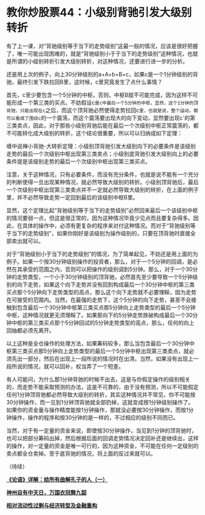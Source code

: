 教你炒股票44：小级别背驰引发大级别转折
====

			

有了上一课，对“背驰级别等于当下的走势级别”这最一般的情况，应该是很好把握了，唯一可能出现困难的，就是“背驰级别小于于当下的走势级别”这种情况，也就是所谓的小级别转折引发大级别转折，对这种情况，还要进行进一步的分析。

还是用上次的例子，向上30分钟级别的a+A+b+B+c，如果c是一个1分钟级别的背驰，最终引发下跌拉回B里，这时候，c里究竟发生了点什么事情？

首先，c至少要包含一个5分钟的中枢，否则，中枢B就不可能完成，因为这样不可能形成一个第三类的买点。不妨假设c`是c中最后一个5分钟的中枢，显然，这个1分钟的顶背驰，只能出现在c`之后，而这个顶背驰必然使得走势拉回c`里，也就是说，整个运动，都可以看成了围绕c`的一个震荡，而这个震荡要出现大的向下变动，显然要出现c`的第三类卖点，因此，对于那些小级别背驰后能在最后一个次级别中枢正常震荡的，都不可能转化成大级别的转折，这个结论很重要，所以可以归纳成如下定理：

缠中说禅小背驰-大转折定理：小级别顶背驰引发大级别向下的必要条件是该级别走势的最后一个次级别中枢出现第三类卖点；小级别底背驰引发大级别向上的必要条件提是该级别走势的最后一个次级别中枢出现第三类买点。

注意，关于这种情况，只有必要条件，而没有充分条件，也就是说不能有一个充分的判断使得一旦出现某种情况，就必然导致大级别的转折。小级别顶背驰后，最后一个次级别中枢出现第三类卖点并不一定就必然导致大级别的转折，在上面的例子里，并不必然导致走势一定回到最后的该级别中枢B里。

显然，这个定理比起“背驰级别等于当下的走势级别”必然回来最后一个该级别中枢的情况要弱一点，但这是很正常的，因为这种情况毕竟少见点而且要复杂得多。因此，在具体的操作中，必须有更复杂的程序来对付这种情况。而对于“背驰级别等于当下的走势级别”，如果你刚好是该级别为操作级别的，只要在顶背驰时直接全部卖出就可以。

对于“背驰级别小于当下的走势级别”的情况，为了简单起见，不妨还是用上面的为例子。如果一个按30分钟级别操作的投资者，那么，对于一个5分钟的回调，是必然在其承受的范围之内，否则可以把操作的级别调到5分钟。那么，对于一个30分钟的走势类型，一个小于30分钟级别的顶背驰，必然首先至少要导致一个5分钟级别的向下走势，如果这个向下走势并没有回到构成最后一个30分钟中枢的第三类买点那个5分钟向下走势类型的高点，那么这个向下走势就不必要理睬，因为走势在可接受的范围内。当然，在最强的走势下，这个5分钟的向下走势，甚至不会接触到包含最后一个30分钟中枢第三类买点那5分钟向上走势类型的最后一个5分钟中枢，这种情况就更无须理睬了。如果那向下的5分钟走势跌破构成最后一个30分钟中枢的第三类买点那个5分钟回试的5分钟走势类型的高点，那么，任何的向上回抽都必须先离开。

以上这种是全仓操作的处理方法，如果筹码较多，那么当包含最后一个30分钟中枢第三类买点那5分钟向上走势类型的最后一个5分钟中枢出现第三类卖点，就必须先出一部分，然后在出现上一段所说的情况时在出清。当然，如果没有出现上一段所说的情况，就可以回补，权当弄了一个短差。

有人可能问，为什么那1分钟背驰的时候不出去，这是与你假定操作的级别相关的，而走势不能采取预测的办法，这是不可靠的，由于没有预测，所以不可能假定任何1分钟顶背驰都必然导致大级别的转折，其实这种情况并不常见，你不可能按30分钟操作，而一见到1分钟顶背驰就全部扔掉，这就变成按1分钟级别操作了。如果你的资金量与操作精度能按1分钟操作，那就没必要按30分钟操作，而按1分钟操作，操作的程序和按30分钟的是一样的，不过相应的级别不同而已。

当然，对于有一定量的资金来说，即使按30分钟操作，当见到1分钟的顶背驰时，也可以把部分筹码出掉，然后根据后面的回调走势情况决定回补还是继续出，这样的操作，对一定量的资金是唯一可行的，因为这种资金，不可能在任何一定级别的卖点都全仓卖掉。至于底背驰的情况，将上面的反过来就可以。

（待续）

[**《论语》详解：给所有曲解孔子的人（一）**](http://blog.sina.com.cn/u/486e105c010006n3)

[**神州自有中天日，万国衣冠舞九韶**](http://blog.sina.com.cn/u/486e105c0100099p)

[**相对流动性过剩与经济转型及金融重构**](http://blog.sina.com.cn/u/486e105c010009k1)
